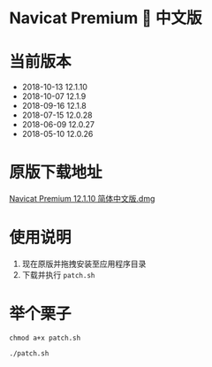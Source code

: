 # Navicat Premium 🦀 中文版

# 当前版本

 * 2018-10-13 12.1.10
 * 2018-10-07 12.1.9
 * 2018-09-16 12.1.8
 * 2018-07-15 12.0.28
 * 2018-06-09 12.0.27
 * 2018-05-10 12.0.26

# 原版下载地址

[Navicat Premium 12.1.10 简体中文版.dmg](http://download3.navicat.com/download/navicat121_premium_cs.dmg)

# 使用说明

1. 现在原版并拖拽安装至应用程序目录
2. 下载并执行 `patch.sh`

# 举个栗子

```
chmod a+x patch.sh

./patch.sh
```


